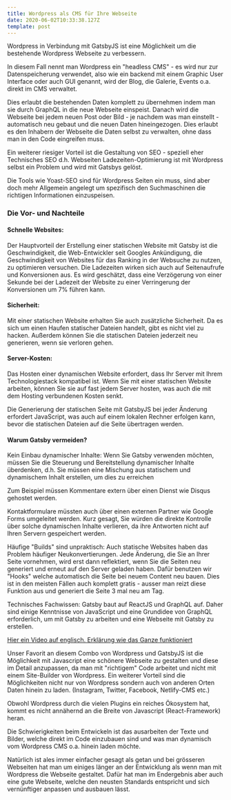```yaml
---
title: Wordpress als CMS für Ihre Webseite
date: 2020-06-02T10:33:38.127Z
template: post
---
```

Wordpress in Verbindung mit GatsbyJS ist eine Möglichkeit um die bestehende Wordpress Webseite zu verbessern. 

In diesem Fall nennt man Wordpress ein "headless CMS" - es wird nur zur Datenspeicherung verwendet, also wie ein backend mit einem Graphic User Interface oder auch GUI genannt, wird der Blog, die Galerie, Events o.a. direkt im CMS verwaltet.

Dies erlaubt die bestehenden Daten komplett zu übernehmen indem man sie durch GraphQL in die neue Webseite einspeist. 
Danach wird die Webseite bei jedem neuen Post oder Bild - je nachdem was man einstellt - automatisch neu gebaut und die neuen Daten hineingezogen. Dies erlaubt es den Inhabern der Webseite die Daten selbst zu verwalten, ohne dass man in den Code eingreifen muss.

Ein weiterer riesiger Vorteil ist die Gestaltung von SEO - speziell eher Technisches SEO d.h. Webseiten Ladezeiten-Optimierung ist mit Wordpress selbst ein Problem und wird mit Gatsbys gelöst. 

Die Tools wie Yoast-SEO sind für Wordpress Seiten ein muss, sind aber doch mehr Allgemein angelegt um spezifisch den Suchmaschinen die richtigen Informationen einzuspeisen. 

### Die Vor- und Nachteile


#### Schnelle Websites: 
Der Hauptvorteil der Erstellung einer statischen Website mit Gatsby ist die Geschwindigkeit, die Web-Entwickler seit Googles Ankündigung, die Geschwindigkeit von Websites für das Ranking in der Websuche zu nutzen, zu optimieren versuchen. Die Ladezeiten wirken sich auch auf Seitenaufrufe und Konversionen aus. Es wird geschätzt, dass eine Verzögerung von einer Sekunde bei der Ladezeit der Website zu einer Verringerung der Konversionen um 7% führen kann.

#### Sicherheit: 
Mit einer statischen Website erhalten Sie auch zusätzliche Sicherheit. Da es sich um einen Haufen statischer Dateien handelt, gibt es nicht viel zu hacken. Außerdem können Sie die statischen Dateien jederzeit neu generieren, wenn sie verloren gehen.

#### Server-Kosten: 
Das Hosten einer dynamischen Website erfordert, dass Ihr Server mit Ihrem Technologiestack kompatibel ist. Wenn Sie mit einer statischen Website arbeiten, können Sie sie auf fast jedem Server hosten, was auch die mit dem Hosting verbundenen Kosten senkt.

Die Generierung der statischen Seite mit GatsbyJS bei jeder Änderung erfordert JavaScript, was auch auf einem lokalen Rechner erfolgen kann, bevor die statischen Dateien auf die Seite übertragen werden.

#### Warum Gatsby vermeiden?
Kein Einbau dynamischer Inhalte: Wenn Sie Gatsby verwenden möchten, müssen Sie die Steuerung und Bereitstellung dynamischer Inhalte überdenken, d.h. Sie müssen eine Mischung aus statischem und dynamischem Inhalt erstellen, um dies zu erreichen 

Zum Beispiel müssen Kommentare extern über einen Dienst wie Disqus gehostet werden.

Kontaktformulare müssten auch über einen externen Partner wie Google Forms umgeleitet werden. Kurz gesagt, Sie würden die direkte Kontrolle über solche dynamischen Inhalte verlieren, da ihre Antworten nicht auf Ihren Servern gespeichert werden.

Häufige "Builds" sind unpraktisch: Auch statische Websites haben das Problem häufiger Neukonvertierungen. Jede Änderung, die Sie an Ihrer Seite vornehmen, wird erst dann reflektiert, wenn Sie die Seiten neu generiert und erneut auf den Server geladen haben. Dafür benutzen wir "Hooks" welche automatisch die Seite bei neuem Content neu bauen. Dies ist in den meisten Fällen auch komplett gratis - ausser man reizt diese Funktion aus und generiert die Seite 3 mal neu am Tag.

Technisches Fachwissen: Gatsby baut auf ReactJS und GraphQL auf. Daher sind einige Kenntnisse von JavaScript und eine Grundidee von GraphQL erforderlich, um mit Gatsby zu arbeiten und eine Webseite mit Gatsby zu erstellen.

<a href="https://www.youtube.com/watch?v=4vstfmB3wBE&feature=emb_title" > Hier ein Video auf englisch. Erklärung wie das Ganze funktioniert </a>

Unser Favorit an diesem Combo von Wordpress und GatsbyJS ist die Möglichkeit mit Javascript eine schönere Webseite zu gestalten und diese im Detail anzupassen, da man mit "richtigem" Code arbeitet und nicht mit einem Site-Builder von Wordpress.
Ein weiterer Vorteil sind die Möglichkeiten nicht nur von Wordpress sondern auch von anderen Orten Daten hinein zu laden. (Instagram, Twitter, Facebook, Netlify-CMS etc.) 

Obwohl Wordpress durch die vielen Plugins ein reiches Ökosystem hat, kommt es nicht annähernd an die Breite von Javascript (React-Framework) heran.

Die Schwierigkeiten beim Entwickeln ist das ausarbeiten der Texte und Bilder, welche direkt im Code einzubauen sind und was man dynamisch vom Wordpress CMS o.a. hinein laden möchte.

Natürlich ist ales immer einfacher gesagt als getan und bei grösseren Webseiten hat man um einiges länger an der Entwicklung als wenn man mit Wordpress die Webseite gestaltet.
Dafür hat man im Endergebnis aber auch eine gute Webseite, welche den neusten Standards entspricht und sich vernünftiger anpassen und ausbauen lässt.






